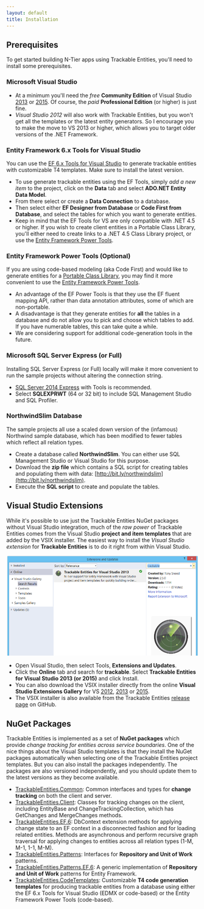 ```yaml
---
layout: default
title: Installation
---
```


## Prerequisites
To get started building N-Tier apps using Trackable Entities, you'll need to install some prerequisites.

### Microsoft Visual Studio
- At a minimum you'll need the *free* **Community Edition** of Visual Studio [2013](https://www.visualstudio.com/en-us/products/visual-studio-community-vs.aspx) or [2015](https://www.visualstudio.com/en-us/downloads/visual-studio-2015-downloads-vs.aspx). Of course, the *paid* **Professional Edition** (or higher) is just fine.
- *Visual Studio 2012* will also work with Trackable Entities, but you won't get all the templates or the latest entity generators. So I encourage you to make the move to VS 2013 or higher, which allows you to target older versions of the .NET Framework.

### Entity Framework 6.x Tools for Visual Studio
You can use the [EF 6.x Tools for Visual Studio](https://www.microsoft.com/en-us/download/details.aspx?id=40762) to generate trackable entities with customizable T4 templates. Make sure to install the latest version.

- To use generate trackable entities using the EF Tools, simply *add a new item* to the project, click on the **Data** tab and select **ADO.NET Entity Data Model**.
- From there select or create a **Data Connection** to a database.
- Then select either **EF Designer from Database** or **Code First from Database**, and select the tables for which you want to generate entities.
- Keep in mind that the EF Tools for VS are only compatible with .NET 4.5 or higher. If you wish to create client entities in a Portable Class Library, you'll either need to create links to a .NET 4.5 Class Library project, or use the [Entity Framework Power Tools](http://visualstudiogallery.msdn.microsoft.com/72a60b14-1581-4b9b-89f2-846072eff19d).

### Entity Framework Power Tools (Optional)
If you are using code-based modeling (aka Code First) and would like to generate entities for a [Portable Class Library](https://msdn.microsoft.com/en-us/library/gg597391%28v=vs.110%29.aspx), you may find it more convenient to use the [Entity Framework Power Tools](http://visualstudiogallery.msdn.microsoft.com/72a60b14-1581-4b9b-89f2-846072eff19d).

- An advantage of the EF Power Tools is that they use the EF fluent mapping API, rather than data annotation attributes, some of which are non-portable.
- A disadvantage is that they generate entities for **all** the tables in a database and do not allow you to pick and choose which tables to add.  If you have numerable tables, this can take quite a while.
- We are considering support for additional code-generation tools in the future.

### Microsoft SQL Server Express (or Full)
Installing SQL Server Express (or Full) locally will make it more convenient to run the sample projects without altering the connection string.

- [SQL Server 2014 Express](https://www.microsoft.com/en-us/download/details.aspx?id=42299) with Tools is recommended.
- Select **SQLEXPRWT** (64 or 32 bit) to include SQL Management Studio and SQL Profiler.

### NorthwindSlim Database
The sample projects all use a scaled down version of the (infamous) Northwind sample database, which has been modified to fewer tables which reflect all relation types.

- Create a database called **NorthwindSlim**.  You can either use SQL Management Studio or Visual Studio for this purpose.
- Download the **zip file** which contains a SQL script for creating tables and populating them with data: [http://bit.ly/northwindslim](http://bit.ly/northwindslim).
- Execute the **SQL script** to create and populate the tables.

## Visual Studio Extensions
While it's possible to use just the Trackable Entities NuGet packages without Visual Studio integration, much of the *raw power* of Trackable Entities comes from the Visual Studio **project and item templates** that are added by the VSIX installer.  The easiest way to install the *Visual Studio extension* for **Trackable Entities** is to do it right from within Visual Studio.

![vs extension](images/te-vs-extension.png)

- Open Visual Studio, then select Tools, **Extensions and Updates**.
- Click the **Online** tab and search for **trackable**. Select **Trackable Entities for Visual Studio 2013 (or 2015)** and click Install.
- You can also download the VSIX installer directly from the online **Visual Studio Extensions Gallery** for VS [2012](https://visualstudiogallery.msdn.microsoft.com/e6754f27-894d-45c4-833c-57aaa3288a31), [2013](http://visualstudiogallery.msdn.microsoft.com/74e6d323-c827-48be-90da-703a9fa8f530) or [2015](https://visualstudiogallery.msdn.microsoft.com/1815bc2c-e2ee-4df7-866f-fb8c45987515).
- The VSIX installer is also available from the Trackable Entities [release page](https://github.com/tonysneed/trackable-entities/releases) on GitHub.

## NuGet Packages
Trackable Entities is implemented as a set of **NuGet packages** which provide *change tracking for entities across service boundaries*.  One of the nice things about the Visual Studio templates is that they install the NuGet packages automatically when selecting one of the Trackable Entities project templates.  But you can also install the packages independently.  The packages are also versioned independently, and you should update them to the latest versions as they become available.

- [TrackableEntities.Common](https://www.nuget.org/packages/TrackableEntities.Common): Common interfaces and types for **change tracking**	 on both the client and server.
- [TrackableEntities.Client](https://www.nuget.org/packages/TrackableEntities.Client): Classes for tracking changes on the client, including EntityBase and ChangeTrackingCollection<T>, which has GetChanges and MergeChanges methods.
- [TrackableEntities.EF.6](https://www.nuget.org/packages/TrackableEntities.EF.6): DbContext extension methods for applying change state to an EF context in a disconnected fashion and for loading related entities.  Methods are asynchronous and perform recursive graph traversal for applying changes to entities across all relation types (1-M, M-1, 1-1, M-M).
- [TrackableEntities.Patterns](https://www.nuget.org/packages/TrackableEntities.Patterns): Interfaces for **Repository and Unit of Work** patterns.
- [TrackableEntities.Patterns.EF.6](https://www.nuget.org/packages/TrackableEntities.Patterns.EF.6): A generic implementation of **Repository and Unit of Work** patterns for Entity Framework.
- [TrackableEntities.CodeTemplates](https://www.nuget.org/packages/TrackableEntities.CodeTemplates.Shared.Net45): Customizable **T4 code generation templates** for producing trackable entities from a database using either the EF 6.x Tools for Visual Studio (EDMX or code-based) or the Entity Framework Power Tools (code-based).
